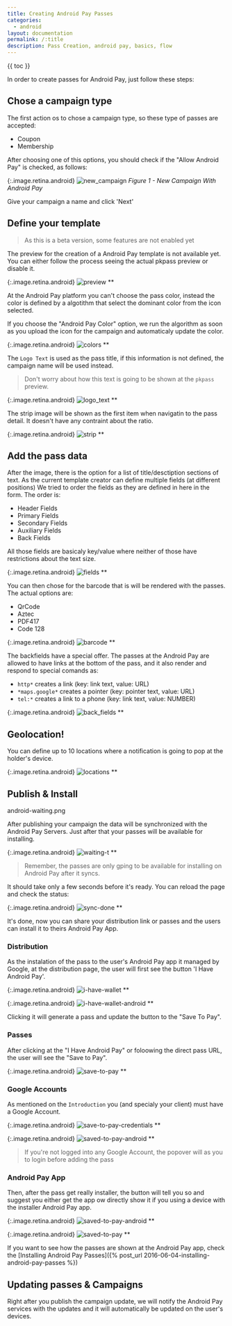 ```yaml
---
title: Creating Android Pay Passes
categories:
  - android
layout: documentation
permalink: /:title
description: Pass Creation, android pay, basics, flow
---
```


{{ toc }}

In order to create passes for Android Pay, just follow these steps:

## Chose a campaign type

The first action os to chose a campaign type, so these type of passes are accepted:

 * Coupon
 * Membership

After choosing one of this options, you should check if the "Allow Android Pay" is
checked, as follows:

{:.image.retina.android}
![new_campaign](/assets/images/android-new-campaign.png)
*Figure 1 - New Campaign With Android Pay*

Give your campaign a name and click 'Next'

## Define your template

> As this is a beta version, some features are not enabled yet

The preview for the creation of a Android Pay template is not available yet.
You can either follow the process seeing the actual pkpass preview or disable it.

{:.image.retina.android}
![preview](/assets/images/android-preview.png)
**

At the Android Pay platform you can't choose the pass color, instead the color is defined
by a algotithm that select the dominant color from the icon selected.

If you choose the "Android Pay Color" option, we run the algorithm as soon as you upload
the icon for the campaign and automaticaly update the color.

{:.image.retina.android}
![colors](/assets/images/android-colors.png)
**

The `Logo Text` is used as the pass title, if this information is not defined, the campaign
name will be used instead.

> Don't worry about how this text is going to be shown at the `pkpass` preview.

{:.image.retina.android}
![logo_text](/assets/images/android-logo-text.png)
**

The strip image will be shown as the first item when navigatin to the pass detail.
It doesn't have any contraint about the ratio.

{:.image.retina.android}
![strip](/assets/images/android-strip.png)
**



## Add the pass data

After the image, there is the option for a list of title/desctiption sections of text.
As the current template creator can define multiple fields (at different positions)
We tried to order the fields as they are defined in here in the form.
The order is:

 * Header Fields
 * Primary Fields
 * Secondary Fields
 * Auxiliary Fields
 * Back Fields

All those fields are basicaly key/value where neither of those have restrictions about the text size.


{:.image.retina.android}
![fields](/assets/images/android-fields.png)
**

You can then chose for the barcode that is will be rendered with the passes.
The actual options are:

 * QrCode
 * Aztec
 * PDF417
 * Code 128

{:.image.retina.android}
![barcode](/assets/images/android-barcode.png)
**

The backfields have a special offer. The passes at the Android Pay are allowed to have
links at the bottom of the pass, and it also render and respond to special comands as:

 * `http*` creates a link (key: link text, value: URL)
 * `*maps.google*` creates a pointer (key: pointer text, value: URL)
 * `tel:*` creates a link to a phone (key: link text, value: NUMBER)

{:.image.retina.android}
![back_fields](/assets/images/android-back-fields.png)
**

## Geolocation!

You can define up to 10 locations where a notification is going to pop at the holder's device.

{:.image.retina.android}
![locations](/assets/images/android-locations.png)
**


## Publish & Install

android-waiting.png

After publishing your campaign the data will be synchronized with the Android Pay Servers.
Just after that your passes will be available for installing.

{:.image.retina.android}
![waiting-t](/assets/images/android-waiting-t.png)
**

> Remember, the passes are only gping to be available for installing on Android Pay after it
> syncs.

It should take only a few seconds before it's ready. You can reload the page and check the status:

{:.image.retina.android}
![sync-done](/assets/images/android-sync-done.png)
**

It's done, now you can share your distribution link or passes and the users can install it to
theirs Android Pay App.



### Distribution

As the instalation of the pass to the user's Android Pay app it managed by Google,
at the distribution page, the user will first see the button 'I Have Android Pay'.

{:.image.retina.android}
![i-have-wallet](/assets/images/android-i-have-wallet.png)
**

{:.image.retina.android}
![i-have-wallet-android](/assets/images/android-i-have-wallet-android.png)
**

Clicking it will generate a pass and update the button to the "Save To Pay".

### Passes

After clicking at the "I Have Android Pay" or foloowing the direct pass URL, the user will
see the "Save to Pay".

{:.image.retina.android}
![save-to-pay](/assets/images/android-save-to-pay.png)
**

### Google Accounts

As mentioned on the `Introduction` you (and specialy your client) must have a Google Account.

{:.image.retina.android}
![save-to-pay-credentials](/assets/images/android-save-to-pay-credentials.png)
**

{:.image.retina.android}
![saved-to-pay-android](/assets/images/android-saved-to-pay-android.png)
**

> If you're not logged into any Google Account, the popover will as you to login before adding
> the pass

### Android Pay App

Then, after the pass get really installer, the button will tell you so and suggest you either
get the app ow directly show it if you using a device with the installer Android Pay app.

{:.image.retina.android}
![saved-to-pay-android](/assets/images/android-saved-to-pay-android.png)
**

{:.image.retina.android}
![saved-to-pay](/assets/images/android-saved-to-pay.png)
**

If you want to see how the passes are shown at the Android Pay app, check the
[Installing Android Pay Passes]({% post_url 2016-06-04-installing-android-pay-passes %})

## Updating passes & Campaigns

Right after you publish the campaign update, we will notify the Android Pay services with
the updates and it will automatically be updated on the user's devices.
